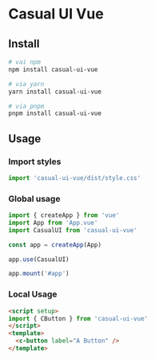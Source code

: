 # Casual UI Vue

## Install

```bash
# vai npm
npm install casual-ui-vue

# via yarn
yarn install casual-ui-vue

# via pnpm
pnpm install casual-ui-vue
```

## Usage

### Import styles

```js
import 'casual-ui-vue/dist/style.css'
```

### Global usage

```js
import { createApp } from 'vue'
import App from 'App.vue'
import CasualUI from 'casual-ui-vue'

const app = createApp(App)

app.use(CasualUI)

app.mount('#app')
```

### Local Usage

```html
<script setup>
import { CButton } from 'casual-ui-vue'
</script>
<template>
  <c-button label="A Button" />
</template>
```

